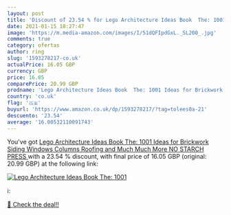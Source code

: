 ```yaml
---
layout: post
title: 'Discount of 23.54 % for Lego Architecture Ideas Book  The: 1001 '
date: 2021-01-15 18:27:47
image: 'https://m.media-amazon.com/images/I/51dQFIpdGxL._SL200_.jpg'
comments: true
category: ofertas
author: ring
slug: '1593278217-co.uk'
actualPrice: 16.05 GBP
currency: GBP
price: 16.05
comparePrice: 20.99 GBP
prodname: 'Lego Architecture Ideas Book  The: 1001 Ideas for Brickwork  Siding  Windows  Columns  Roofing  and Much  Much More  NO STARCH PRESS '
country: 'co.uk'
flag: '🇬🇧'
buyurl: 'https://www.amazon.co.uk/dp/1593278217/?tag=tolees0a-21'
descuento: '23.54'
average: '16.00532110091743'
---
```


You've got [Lego Architecture Ideas Book  The: 1001 Ideas for Brickwork  Siding  Windows  Columns  Roofing  and Much  Much More  NO STARCH PRESS ](https://www.amazon.co.uk/dp/1593278217/?tag=tolees0a-21) with a  23.54 % discount, with final price of 16.05 GBP (original: 20.99 GBP) at the following link:

[![Lego Architecture Ideas Book  The: 1001 ](https://m.media-amazon.com/images/I/51dQFIpdGxL._SL200_.jpg)](https://www.amazon.co.uk/dp/1593278217/?tag=tolees0a-21)

ℹ️:


[🛒 Check the deal!!](https://www.amazon.co.uk/dp/1593278217/?tag=tolees0a-21)
